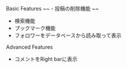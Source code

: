 Basic Features
~~ - 投稿の削除機能 ~~
- 検索機能
- ブックマーク機能
- フォロワーをデータベースから読み取って表示

Advanced Features
- コメントをRight barに表示
